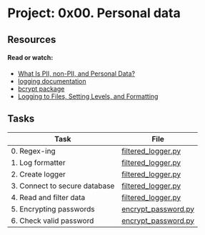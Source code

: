 # Project: 0x00. Personal data

## Resources

#### Read or watch:

* [What Is PII, non-PII, and Personal Data?](https://intranet.alxswe.com/rltoken/jf71oYqiETchcVhPzQVnyg)
* [logging documentation](https://intranet.alxswe.com/rltoken/W2JiHD6cbJY1scJORyLqnw)
* [bcrypt package](https://intranet.alxswe.com/rltoken/41oaQXfzwnF1i-wT8W0vHw)
* [Logging to Files, Setting Levels, and Formatting](https://intranet.alxswe.com/rltoken/XCpI9uvguxlTCsAeRCW6SA)

## Tasks

| Task                          | File                                         |
|-------------------------------|----------------------------------------------|
| 0. Regex-ing                  | [filtered_logger.py](./filtered_logger.py)   |
| 1. Log formatter              | [filtered_logger.py](./filtered_logger.py)   |
| 2. Create logger              | [filtered_logger.py](./filtered_logger.py)   |
| 3. Connect to secure database | [filtered_logger.py](./filtered_logger.py)   |
| 4. Read and filter data       | [filtered_logger.py](./filtered_logger.py)   |
| 5. Encrypting passwords       | [encrypt_password.py](./encrypt_password.py) |
| 6. Check valid password       | [encrypt_password.py](./encrypt_password.py) |
